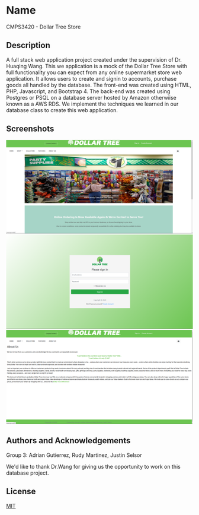 # Name 
CMPS3420 - Dollar Tree Store 

## Description
A full stack web application project created under the supervision
of Dr. Huaqing Wang. This we application is a mock of the Dollar Tree
Store with full functionality you can expect from any online supermarket
store web application. It allows users to create and signin to accounts,
purchase goods all handled by the database. The front-end was created
using HTML, PHP, Javascript, and Bootstrap 4. The back-end was created
using Postgres or PSQL on a database server hosted by Amazon otherwiise
known as a AWS RDS. We implement the techniques we learned in our 
database class to create this web application.

## Screenshots
![Alt text](./misc/screenshot_1.png?raw=true "Screenshot 1")
![Alt text](./misc/screenshot_2.png?raw=true "Screenshot 2")
![Alt text](./misc/screenshot_3.png?raw=true "Screenshot 3")

## Authors and Acknowledgements
Group 3: Adrian Gutierrez, Rudy Martinez, Justin Selsor

We'd like to thank Dr.Wang for giving us the opportunity to work on this
database project. 

## License
[MIT](https://choosealicense.com/licenses/mit/)